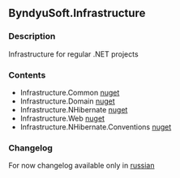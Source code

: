 ## ByndyuSoft.Infrastructure

### Description

Infrastructure for regular .NET projects

### Contents

* Infrastructure.Common [nuget](https://nuget.org/packages/Infrastructure.Common) 
* Infrastructure.Domain [nuget](https://nuget.org/packages/Infrastructure.Domain)
* Infrastructure.NHibernate [nuget](https://nuget.org/packages/Infrastructure.NHibernate)
* Infrastructure.Web [nuget](https://nuget.org/packages/Infrastructure.Web)
* Infrastructure.NHibernate.Conventions [nuget](https://nuget.org/packages/Infrastructure.NHibernate.Conventions)

### Changelog 

For now changelog available only in [russian](https://github.com/AlexanderByndyu/ByndyuSoft.Infrastructure/blob/master/CHANGELOG.ru.md)
